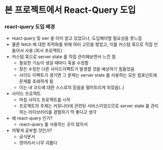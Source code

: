 # 본 프로젝트에서 React-Query 도입
### react-query 도입 배경
- react query 및 swr 을 이미 알고 있었으나, 도입해야할 필요성을 못느낌
- 물론 fetch 에 대한 최적화를 위해 여러 고민을 했었고, 이를 커스텀 훅으로 직접 만들어서 사용 (회사 프로젝트)
- 커스텀 훅으로 server state 를 직접 관리해보면서 느낀 점
  - 필요한 기능이 생길 때마다 훅을 수정함
  - 잦은 수정은 다른 사이드이펙트가 발생할 것을 예상하기 힘들었음
  - 사이드 이펙트가 생기면 그 문제는 server state 를 사용하는 모든 컴포넌트에 문제를 초래하게 됨
  - 이는 내 코드에 대한 스스로의 믿음을 떨어트리게 되었음(..)
- 사이드 프로젝트
  - 마침 사이드 프로젝트를 시작
  - 프로젝트의 주제는 커뮤니티에 관련된 서비스이었으므로 server state 를 관리하는 라이브러리를 경험하기 딱 좋다고 생각
- 왜 react-query 인가?
  - react-query 를 사용하는 곳이 많아서
- 어떻게 공부할 것인가?
  - 공식문서
  - 영어라서 너무 괴롭다

